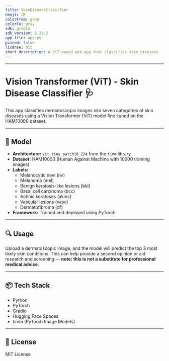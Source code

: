 ```yaml
---
title: SkinDiseaseClassifier
emoji: 🌖
colorFrom: gray
colorTo: gray
sdk: gradio
sdk_version: 5.33.2
app_file: app.py
pinned: false
license: mit
short_description: A ViT-based web app that classifies skin diseases
---
```


---

# Vision Transformer (ViT) - Skin Disease Classifier 🩺

This app classifies dermatoscopic images into seven categories of skin diseases using a Vision Transformer (ViT) model fine-tuned on the HAM10000 dataset.

---

## 🧠 Model

- **Architecture:** `vit_tiny_patch16_224` from the `timm` library
- **Dataset:** HAM10000 (Human Against Machine with 10000 training images)
- **Labels:**  
  - Melanocytic nevi (nv)  
  - Melanoma (mel)  
  - Benign keratosis-like lesions (bkl)  
  - Basal cell carcinoma (bcc)  
  - Actinic keratoses (akiec)  
  - Vascular lesions (vasc)  
  - Dermatofibroma (df)  
- **Framework:** Trained and deployed using PyTorch

---

## 🔍 Usage

Upload a dermatoscopic image, and the model will predict the top 3 most likely skin conditions. This can help provide a second opinion or aid research and screening — **note: this is not a substitute for professional medical advice**.

---

## 📦 Tech Stack

- Python  
- PyTorch  
- Gradio  
- Hugging Face Spaces  
- timm (PyTorch Image Models)

---

## 📄 License

MIT License


